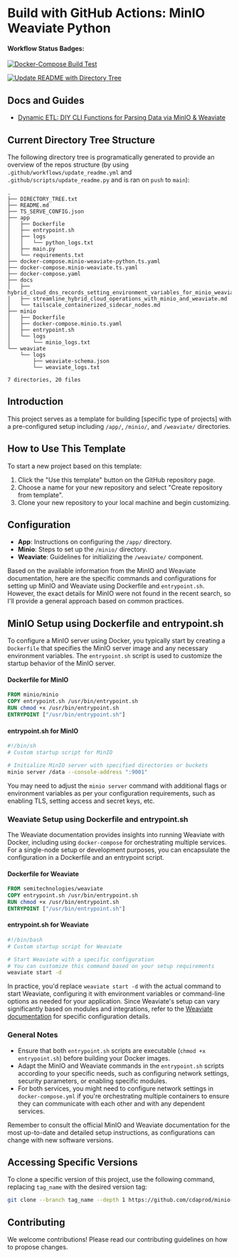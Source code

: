 # Build with GitHub Actions: MinIO Weaviate Python

#### Workflow Status Badges:
[![Docker-Compose Build Test](https://github.com/Cdaprod/minio-weaviate/actions/workflows/docker-compose-build-test.yml/badge.svg)](https://github.com/Cdaprod/minio-weaviate/actions/workflows/docker-compose-build-test.yml)

[![Update README with Directory Tree](https://github.com/Cdaprod/minio-weaviate-python/actions/workflows/update_readme.yml/badge.svg)](https://github.com/Cdaprod/minio-weaviate-python/actions/workflows/update_readme.yml)

## Docs and Guides

- [Dynamic ETL: DIY CLI Functions for Parsing Data via MinIO & Weaviate](/docs/streamline_hybrid_cloud_operations_with_minio_and_weaviate.md)

## Current Directory Tree Structure
The following directory tree is programatically generated to provide an overview of the repos structure (by using `.github/workflows/update_readme.yml` and `.github/scripts/update_readme.py` and is ran on `push` to `main`):

<!-- DIRECTORY_TREE_START -->
```
.
├── DIRECTORY_TREE.txt
├── README.md
├── TS_SERVE_CONFIG.json
├── app
│   ├── Dockerfile
│   ├── entrypoint.sh
│   ├── logs
│   │   └── python_logs.txt
│   ├── main.py
│   └── requirements.txt
├── docker-compose.minio-weaviate-python.ts.yaml
├── docker-compose.minio-weaviate.ts.yaml
├── docker-compose.yaml
├── docs
│   ├── hybrid_cloud_dns_records_setting_environment_variables_for_minio_weaviate_ts_and_cloudflare.md
│   ├── streamline_hybrid_cloud_operations_with_minio_and_weaviate.md
│   └── tailscale_containerized_sidecar_nodes.md
├── minio
│   ├── Dockerfile
│   ├── docker-compose.minio.ts.yaml
│   ├── entrypoint.sh
│   └── logs
│       └── minio_logs.txt
└── weaviate
    └── logs
        ├── weaviate-schema.json
        └── weaviate_logs.txt

7 directories, 20 files

```
<!-- DIRECTORY_TREE_END -->

## Introduction
This project serves as a template for building [specific type of projects] with a pre-configured setup including `/app/`, `/minio/`, and `/weaviate/` directories.

## How to Use This Template
To start a new project based on this template:

1. Click the "Use this template" button on the GitHub repository page.
2. Choose a name for your new repository and select "Create repository from template".
3. Clone your new repository to your local machine and begin customizing.

## Configuration
- **App**: Instructions on configuring the `/app/` directory.
- **Minio**: Steps to set up the `/minio/` directory.
- **Weaviate**: Guidelines for initializing the `/weaviate/` component.

Based on the available information from the MinIO and Weaviate documentation, here are the specific commands and configurations for setting up MinIO and Weaviate using Dockerfile and `entrypoint.sh`. However, the exact details for MinIO were not found in the recent search, so I'll provide a general approach based on common practices.

## MinIO Setup using Dockerfile and entrypoint.sh

To configure a MinIO server using Docker, you typically start by creating a `Dockerfile` that specifies the MinIO server image and any necessary environment variables. The `entrypoint.sh` script is used to customize the startup behavior of the MinIO server.

#### Dockerfile for MinIO

```Dockerfile
FROM minio/minio
COPY entrypoint.sh /usr/bin/entrypoint.sh
RUN chmod +x /usr/bin/entrypoint.sh
ENTRYPOINT ["/usr/bin/entrypoint.sh"]
```

#### entrypoint.sh for MinIO

```bash
#!/bin/sh
# Custom startup script for MinIO

# Initialize MinIO server with specified directories or buckets
minio server /data --console-address ":9001"
```

You may need to adjust the `minio server` command with additional flags or environment variables as per your configuration requirements, such as enabling TLS, setting access and secret keys, etc.

### Weaviate Setup using Dockerfile and entrypoint.sh

The Weaviate documentation provides insights into running Weaviate with Docker, including using `docker-compose` for orchestrating multiple services. For a single-node setup or development purposes, you can encapsulate the configuration in a Dockerfile and an entrypoint script.

#### Dockerfile for Weaviate

```Dockerfile
FROM semitechnologies/weaviate
COPY entrypoint.sh /usr/bin/entrypoint.sh
RUN chmod +x /usr/bin/entrypoint.sh
ENTRYPOINT ["/usr/bin/entrypoint.sh"]
```

#### entrypoint.sh for Weaviate

```bash
#!/bin/bash
# Custom startup script for Weaviate

# Start Weaviate with a specific configuration
# You can customize this command based on your setup requirements
weaviate start -d
```

In practice, you'd replace `weaviate start -d` with the actual command to start Weaviate, configuring it with environment variables or command-line options as needed for your application. Since Weaviate's setup can vary significantly based on modules and integrations, refer to the [Weaviate documentation](https://weaviate.io/developers/weaviate/current/) for specific configuration details.

### General Notes

- Ensure that both `entrypoint.sh` scripts are executable (`chmod +x entrypoint.sh`) before building your Docker images.
- Adapt the MinIO and Weaviate commands in the `entrypoint.sh` scripts according to your specific needs, such as configuring network settings, security parameters, or enabling specific modules.
- For both services, you might need to configure network settings in `docker-compose.yml` if you're orchestrating multiple containers to ensure they can communicate with each other and with any dependent services.

Remember to consult the official MinIO and Weaviate documentation for the most up-to-date and detailed setup instructions, as configurations can change with new software versions.

## Accessing Specific Versions

To clone a specific version of this project, use the following command, replacing `tag_name` with the desired version tag:

```bash
git clone --branch tag_name --depth 1 https://github.com/cdaprod/minio-weaviate-langchain.git
```



## Contributing
We welcome contributions! Please read our contributing guidelines on how to propose changes.
